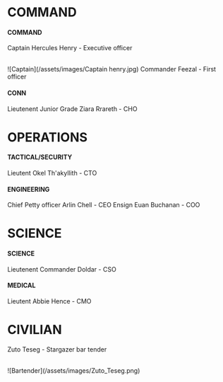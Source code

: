 # COMMAND
#### COMMAND
Captain Hercules Henry - Executive officer

<br />
![Captain](/assets/images/Captain henry.jpg)
Commander Feezal - First officer

#### CONN
Lieutenent Junior Grade Ziara Rrareth - CHO

# OPERATIONS
#### TACTICAL/SECURITY
Lieutent Okel Th'akyllith - CTO

#### ENGINEERING

Chief Petty officer Arlin Chell - CEO
Ensign Euan Buchanan - COO

# SCIENCE
#### SCIENCE
Lieutenent Commander Doldar - CSO

#### MEDICAL
Lieutent Abbie Hence - CMO

# CIVILIAN
Zuto Teseg - Stargazer bar tender

<br /> 
![Bartender](/assets/images/Zuto_Teseg.png)

